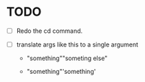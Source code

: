# TODO

- [ ] Redo the cd command.

- [ ] translate args like this to a single argument

  - "something""someting else"

  - "something"'something'
